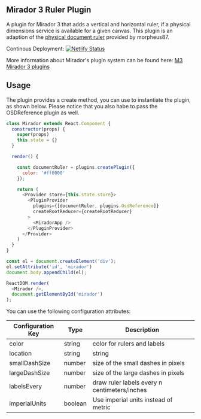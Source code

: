 ## Mirador 3 Ruler Plugin

A plugin for Mirador 3 that adds a vertical and horizontal ruler, if a physical dimensions service is available for a given canvas. This plugin is an adaption of the [physical document ruler](https://github.com/dbmdz/mirador-plugins#physical-document-ruler) provided by morpheus87.

Continous Deployment: [![Netlify Status](https://api.netlify.com/api/v1/badges/e8d24f01-4ec5-4ee8-a196-a9de862aa17f/deploy-status)](https://app.netlify.com/sites/agitated-turing-9ac6ed/deploys)

More information about Mirador's plugin system can be found here: [M3 Mirador 3 plugins](https://github.com/ProjectMirador/mirador/wiki/M3---Mirador-3-plugins, "M3 plugins")

## Usage

The plugin provides a create method, you can use to instantiate the plugin, as shown below. Please notice that you also habe to pass the OSDReference plugin as well.

```javascript
class Mirador extends React.Component {
  constructor(props) {
    super(props)
    this.state = {}
  }

  render() {

    const documentRuler = plugins.createPlugin({
      color: '#ff0000'
    });

    return (
      <Provider store={this.state.store}>
        <PluginProvider
          plugins={[documentRuler, plugins.OsdReference]}
          createRootReducer={createRootReducer}
        >
          <MiradorApp />
        </PluginProvider>
      </Provider>
    )
  }
}

const el = document.createElement('div');
el.setAttribute('id', 'mirador')
document.body.appendChild(el);

ReactDOM.render(
  <Mirador />,
  document.getElementById('mirador')
);
```

You can use the following configuration attributes:

| Configuration Key | Type | Description |
| ----------------- | ---- | ----------- |
| color | string | color for rulers and labels |
| location | string | string | the ruler's origin |
| smallDashSize | number | size of the small dashes in pixels |
| largeDashSize | number | size of the large dashes in pixels |
| labelsEvery | number | draw ruler labels every n centimeters/inches |
| imperialUnits | boolean | Use imperial units instead of metric |